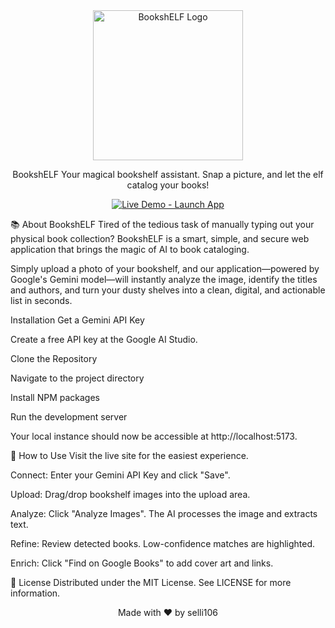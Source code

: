 <div align="center">
<img src="https://raw.githubusercontent.com/selli106/BookshELF/main/src/assets/Gemini_Generated_Image_op3vexop3vexop3v.png" alt="BookshELF Logo" width="240" />

BookshELF
Your magical bookshelf assistant. Snap a picture, and let the elf catalog your books!

<a href="https://selli106.github.io/BookshELF/" target="_blank" rel="noopener noreferrer">
  <img 
    src="https://img.shields.io/badge/Live%20Demo-Launch%20App%20%E2%9C%A8-brightgreen?style=for-the-badge&logo=github" 
    alt="Live Demo - Launch App" 
  />
</a>

</div>

📚 About BookshELF
Tired of the tedious task of manually typing out your physical book collection? BookshELF is a smart, simple, and secure web application that brings the magic of AI to book cataloging.

Simply upload a photo of your bookshelf, and our application—powered by Google's Gemini model—will instantly analyze the image, identify the titles and authors, and turn your dusty shelves into a clean, digital, and actionable list in seconds.

Installation
Get a Gemini API Key

Create a free API key at the Google AI Studio.

Clone the Repository

Navigate to the project directory

Install NPM packages

Run the development server

Your local instance should now be accessible at http://localhost:5173.

📖 How to Use
Visit the live site for the easiest experience.

Connect: Enter your Gemini API Key and click "Save".

Upload: Drag/drop bookshelf images into the upload area.

Analyze: Click "Analyze Images". The AI processes the image and extracts text.

Refine: Review detected books. Low-confidence matches are highlighted.

Enrich: Click "Find on Google Books" to add cover art and links.

📄 License
Distributed under the MIT License. See LICENSE for more information.

<div align="center">
Made with ❤️ by selli106
</div>
